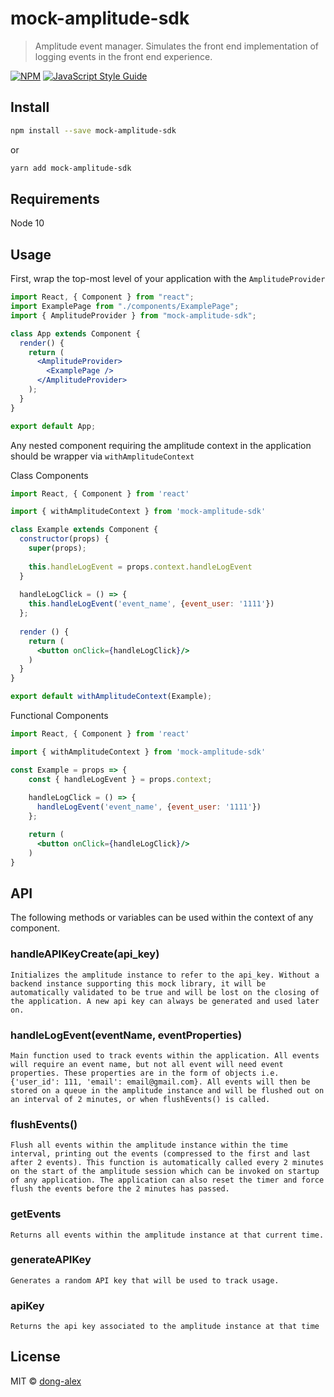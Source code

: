 # mock-amplitude-sdk

> Amplitude event manager. Simulates the front end implementation of logging events in the front end experience.

[![NPM](https://img.shields.io/npm/v/mock-amplitude-sdk.svg)](https://www.npmjs.com/package/mock-amplitude-sdk) [![JavaScript Style Guide](https://img.shields.io/badge/code_style-standard-brightgreen.svg)](https://standardjs.com)

## Install

```bash
npm install --save mock-amplitude-sdk
```

or

``` bash
yarn add mock-amplitude-sdk
```

## Requirements

Node 10

## Usage

First, wrap the top-most level of your application with the ```AmplitudeProvider```
```jsx
import React, { Component } from "react";
import ExamplePage from "./components/ExamplePage";
import { AmplitudeProvider } from "mock-amplitude-sdk";

class App extends Component {
  render() {
    return (
      <AmplitudeProvider>
        <ExamplePage />
      </AmplitudeProvider>
    );
  }
}

export default App;
```
Any nested component requiring the amplitude context in the application should be wrapper via ```withAmplitudeContext```

Class Components
```jsx
import React, { Component } from 'react'

import { withAmplitudeContext } from 'mock-amplitude-sdk'

class Example extends Component {
  constructor(props) {
    super(props);
    
    this.handleLogEvent = props.context.handleLogEvent
  }
  
  handleLogClick = () => {
    this.handleLogEvent('event_name', {event_user: '1111'})  
  };
  
  render () {
    return (
      <button onClick={handleLogClick}/>
    )
  }
}

export default withAmplitudeContext(Example);
```

Functional Components
```jsx
import React, { Component } from 'react'

import { withAmplitudeContext } from 'mock-amplitude-sdk'

const Example = props => {
    const { handleLogEvent } = props.context;
    
    handleLogClick = () => {
      handleLogEvent('event_name', {event_user: '1111'})  
    };

    return (
      <button onClick={handleLogClick}/>
    )
}
```

## API

The following methods or variables can be used within the context of any component.


### handleAPIKeyCreate(api_key)
```
Initializes the amplitude instance to refer to the api_key. Without a backend instance supporting this mock library, it will be automatically validated to be true and will be lost on the closing of the application. A new api key can always be generated and used later on.
```
### handleLogEvent(eventName, eventProperties)
```
Main function used to track events within the application. All events will require an event name, but not all event will need event properties. These properties are in the form of objects i.e. {'user_id': 111, 'email': email@gmail.com}. All events will then be stored on a queue in the amplitude instance and will be flushed out on an interval of 2 minutes, or when flushEvents() is called.
```

### flushEvents()
```
Flush all events within the amplitude instance within the time interval, printing out the events (compressed to the first and last after 2 events). This function is automatically called every 2 minutes on the start of the amplitude session which can be invoked on startup of any application. The application can also reset the timer and force flush the events before the 2 minutes has passed.
```
### getEvents
```
Returns all events within the amplitude instance at that current time.
```
### generateAPIKey
```
Generates a random API key that will be used to track usage.
```
### apiKey
```
Returns the api key associated to the amplitude instance at that time
```
## License

MIT © [dong-alex](https://github.com/dong-alex)
